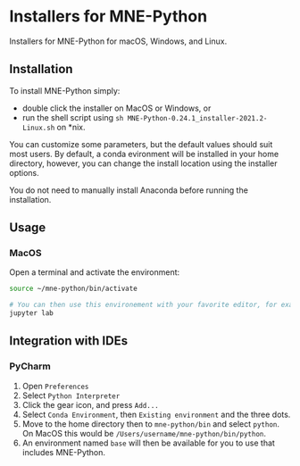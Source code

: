 # Installers for MNE-Python

Installers for MNE-Python for macOS, Windows, and Linux.

## Installation

To install MNE-Python simply:
* double click the installer on MacOS or Windows, or
* run the shell script using `sh MNE-Python-0.24.1_installer-2021.2-Linux.sh` on *nix.

You can customize some parameters, but the default values should suit most users.
By default, a conda evironment will be installed in your home directory,
however, you can change the install location using the installer options.

You do not need to manually install Anaconda before running the installation.


## Usage

### MacOS

Open a terminal and activate the environment:

```bash
source ~/mne-python/bin/activate

# You can then use this environement with your favorite editor, for example
jupyter lab
```


## Integration with IDEs

### PyCharm

1. Open `Preferences`
2. Select `Python Interpreter`
3. Click the gear icon, and press `Add...`
4. Select `Conda Environment`, then `Existing environment` and the three dots.
5. Move to the home directory then to `mne-python/bin` and select `python`.  
   On MacOS this would be `/Users/username/mne-python/bin/python`.
7. An environment named `base` will then be available for you to use that includes MNE-Python.
